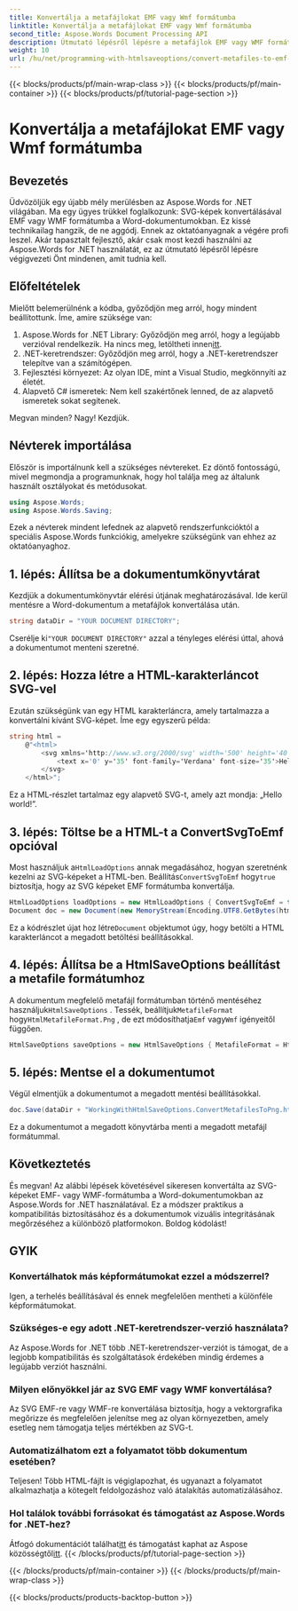 ```yaml
---
title: Konvertálja a metafájlokat EMF vagy Wmf formátumba
linktitle: Konvertálja a metafájlokat EMF vagy Wmf formátumba
second_title: Aspose.Words Document Processing API
description: Útmutató lépésről lépésre a metafájlok EMF vagy WMF formátumba konvertálásához, amikor egy dokumentumot HTML formátumba konvertál az Aspose.Words for .NET segítségével.
weight: 10
url: /hu/net/programming-with-htmlsaveoptions/convert-metafiles-to-emf-or-wmf/
---
```


{{< blocks/products/pf/main-wrap-class >}}
{{< blocks/products/pf/main-container >}}
{{< blocks/products/pf/tutorial-page-section >}}

# Konvertálja a metafájlokat EMF vagy Wmf formátumba

## Bevezetés

Üdvözöljük egy újabb mély merülésben az Aspose.Words for .NET világában. Ma egy ügyes trükkel foglalkozunk: SVG-képek konvertálásával EMF vagy WMF formátumba a Word-dokumentumokban. Ez kissé technikailag hangzik, de ne aggódj. Ennek az oktatóanyagnak a végére profi leszel. Akár tapasztalt fejlesztő, akár csak most kezdi használni az Aspose.Words for .NET használatát, ez az útmutató lépésről lépésre végigvezeti Önt mindenen, amit tudnia kell.

## Előfeltételek

Mielőtt belemerülnénk a kódba, győződjön meg arról, hogy mindent beállítottunk. Íme, amire szüksége van:

1.  Aspose.Words for .NET Library: Győződjön meg arról, hogy a legújabb verzióval rendelkezik. Ha nincs meg, letöltheti innen[itt](https://releases.aspose.com/words/net/).
2. .NET-keretrendszer: Győződjön meg arról, hogy a .NET-keretrendszer telepítve van a számítógépen.
3. Fejlesztési környezet: Az olyan IDE, mint a Visual Studio, megkönnyíti az életét.
4. Alapvető C# ismeretek: Nem kell szakértőnek lenned, de az alapvető ismeretek sokat segítenek.

Megvan minden? Nagy! Kezdjük.

## Névterek importálása

Először is importálnunk kell a szükséges névtereket. Ez döntő fontosságú, mivel megmondja a programunknak, hogy hol találja meg az általunk használt osztályokat és metódusokat.

```csharp
using Aspose.Words;
using Aspose.Words.Saving;
```

Ezek a névterek mindent lefednek az alapvető rendszerfunkcióktól a speciális Aspose.Words funkciókig, amelyekre szükségünk van ehhez az oktatóanyaghoz.

## 1. lépés: Állítsa be a dokumentumkönyvtárat

Kezdjük a dokumentumkönyvtár elérési útjának meghatározásával. Ide kerül mentésre a Word-dokumentum a metafájlok konvertálása után.

```csharp
string dataDir = "YOUR DOCUMENT DIRECTORY";
```

 Cserélje ki`"YOUR DOCUMENT DIRECTORY"` azzal a tényleges elérési úttal, ahová a dokumentumot menteni szeretné.

## 2. lépés: Hozza létre a HTML-karakterláncot SVG-vel

Ezután szükségünk van egy HTML karakterláncra, amely tartalmazza a konvertálni kívánt SVG-képet. Íme egy egyszerű példa:

```csharp
string html = 
    @"<html>
        <svg xmlns='http://www.w3.org/2000/svg' width='500' height='40' viewBox='0 0 500 40'>
            <text x='0' y='35' font-family='Verdana' font-size='35'>Hello world!</text>
        </svg>
    </html>";
```

Ez a HTML-részlet tartalmaz egy alapvető SVG-t, amely azt mondja: „Hello world!”.

## 3. lépés: Töltse be a HTML-t a ConvertSvgToEmf opcióval

 Most használjuk a`HtmlLoadOptions` annak megadásához, hogyan szeretnénk kezelni az SVG-képeket a HTML-ben. Beállítás`ConvertSvgToEmf` hogy`true` biztosítja, hogy az SVG képeket EMF formátumba konvertálja.

```csharp
HtmlLoadOptions loadOptions = new HtmlLoadOptions { ConvertSvgToEmf = true };
Document doc = new Document(new MemoryStream(Encoding.UTF8.GetBytes(html)), loadOptions);
```

 Ez a kódrészlet újat hoz létre`Document` objektumot úgy, hogy betölti a HTML karakterláncot a megadott betöltési beállításokkal.

## 4. lépés: Állítsa be a HtmlSaveOptions beállítást a metafile formátumhoz

 A dokumentum megfelelő metafájl formátumban történő mentéséhez használjuk`HtmlSaveOptions` . Tessék, beállítjuk`MetafileFormat` hogy`HtmlMetafileFormat.Png` , de ezt módosíthatja`Emf` vagy`Wmf` igényeitől függően.

```csharp
HtmlSaveOptions saveOptions = new HtmlSaveOptions { MetafileFormat = HtmlMetafileFormat.Png };
```

## 5. lépés: Mentse el a dokumentumot

Végül elmentjük a dokumentumot a megadott mentési beállításokkal.

```csharp
doc.Save(dataDir + "WorkingWithHtmlSaveOptions.ConvertMetafilesToPng.html", saveOptions);
```

Ez a dokumentumot a megadott könyvtárba menti a megadott metafájl formátummal.

## Következtetés

És megvan! Az alábbi lépések követésével sikeresen konvertálta az SVG-képeket EMF- vagy WMF-formátumba a Word-dokumentumokban az Aspose.Words for .NET használatával. Ez a módszer praktikus a kompatibilitás biztosításához és a dokumentumok vizuális integritásának megőrzéséhez a különböző platformokon. Boldog kódolást!

## GYIK

### Konvertálhatok más képformátumokat ezzel a módszerrel?
Igen, a terhelés beállításával és ennek megfelelően mentheti a különféle képformátumokat.

### Szükséges-e egy adott .NET-keretrendszer-verzió használata?
Az Aspose.Words for .NET több .NET-keretrendszer-verziót is támogat, de a legjobb kompatibilitás és szolgáltatások érdekében mindig érdemes a legújabb verziót használni.

### Milyen előnyökkel jár az SVG EMF vagy WMF konvertálása?
Az SVG EMF-re vagy WMF-re konvertálása biztosítja, hogy a vektorgrafika megőrizze és megfelelően jelenítse meg az olyan környezetben, amely esetleg nem támogatja teljes mértékben az SVG-t.

### Automatizálhatom ezt a folyamatot több dokumentum esetében?
Teljesen! Több HTML-fájlt is végiglapozhat, és ugyanazt a folyamatot alkalmazhatja a kötegelt feldolgozáshoz való átalakítás automatizálásához.

### Hol találok további forrásokat és támogatást az Aspose.Words for .NET-hez?
 Átfogó dokumentációt találhat[itt](https://reference.aspose.com/words/net/) és támogatást kaphat az Aspose közösségtől[itt](https://forum.aspose.com/c/words/8).
{{< /blocks/products/pf/tutorial-page-section >}}

{{< /blocks/products/pf/main-container >}}
{{< /blocks/products/pf/main-wrap-class >}}

{{< blocks/products/products-backtop-button >}}
